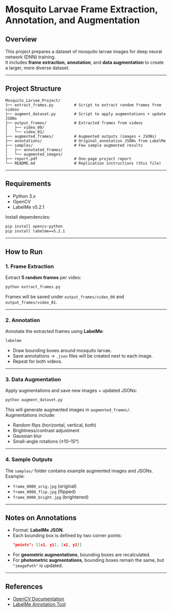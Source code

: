 # Mosquito Larvae Frame Extraction, Annotation, and Augmentation

## Overview
This project prepares a dataset of mosquito larvae images for deep neural network (DNN) training.  
It includes **frame extraction**, **annotation**, and **data augmentation** to create a larger, more diverse dataset.  

---

## Project Structure
```
Mosquito_Larvae_Project/
├── extract_frames.py         # Script to extract random frames from videos
├── augment_dataset.py        # Script to apply augmentations + update JSONs
├── output_frames/            # Extracted frames from videos
│   ├── video_00/
│   └── video_01/
├── augmented_frames/         # Augmented outputs (images + JSONs)
├── annotations/              # Original annotation JSONs from LabelMe
├── samples/                  # Few sample augmented results
│   ├── annotated_frames/
│   └── augmented_images/
├── report.pdf                # One-page project report
└── README.md                 # Replication instructions (this file)
```

---

## Requirements
- Python 3.x  
- OpenCV  
- LabelMe v5.2.1  

Install dependencies:
```bash
pip install opencv-python
pip install labelme==5.2.1
```

---

## How to Run

### 1. Frame Extraction
Extract **5 random frames** per video:
```bash
python extract_frames.py
```
Frames will be saved under `output_frames/video_00` and `output_frames/video_01`.

---

### 2. Annotation
Annotate the extracted frames using **LabelMe**:
```bash
labelme 
```
- Draw bounding boxes around mosquito larvae.  
- Save annotations → `.json` files will be created next to each image.  
- Repeat for both videos.  

---

### 3. Data Augmentation
Apply augmentations and save new images + updated JSONs:
```bash
python augment_dataset.py
```

This will generate augmented images in `augmented_frames/`.  
Augmentations include:
- Random flips (horizontal, vertical, both)  
- Brightness/contrast adjustment  
- Gaussian blur  
- Small-angle rotations (±10–15°)  

---

### 4. Sample Outputs
The `samples/` folder contains example augmented images and JSONs.  
Example:
- `frame_0000_orig.jpg` (original)  
- `frame_0000_flip.jpg` (flipped)  
- `frame_0000_bright.jpg` (brightened)  

---

## Notes on Annotations
- Format: **LabelMe JSON**.  
- Each bounding box is defined by two corner points:  
  ```json
  "points": [[x1, y1], [x2, y2]]
  ```
- For **geometric augmentations**, bounding boxes are recalculated.  
- For **photometric augmentations**, bounding boxes remain the same, but `"imagePath"` is updated.  

---

## References
- [OpenCV Documentation](https://docs.opencv.org)  
- [LabelMe Annotation Tool](https://github.com/wkentaro/labelme)  

